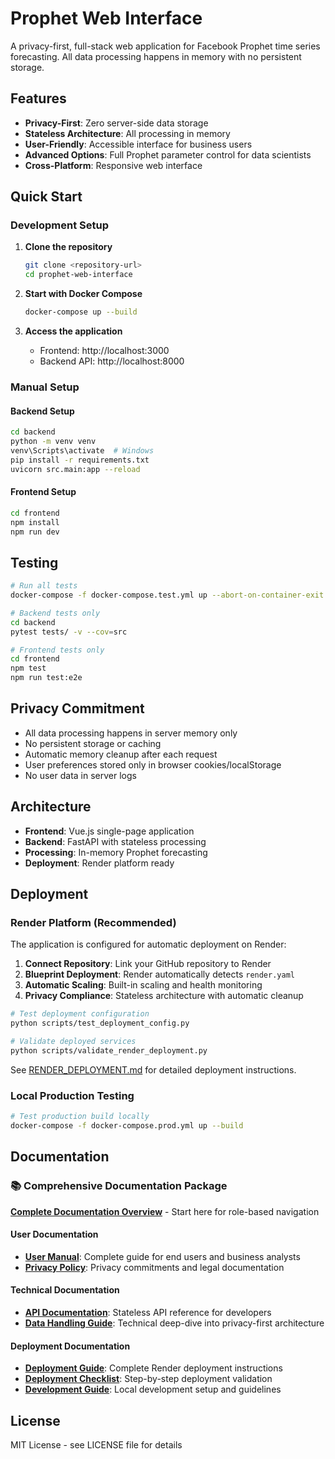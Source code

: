 # Prophet Web Interface

A privacy-first, full-stack web application for Facebook Prophet time series forecasting. All data processing happens in memory with no persistent storage.

## Features

- **Privacy-First**: Zero server-side data storage
- **Stateless Architecture**: All processing in memory
- **User-Friendly**: Accessible interface for business users
- **Advanced Options**: Full Prophet parameter control for data scientists
- **Cross-Platform**: Responsive web interface

## Quick Start

### Development Setup

1. **Clone the repository**
   ```bash
   git clone <repository-url>
   cd prophet-web-interface
   ```

2. **Start with Docker Compose**
   ```bash
   docker-compose up --build
   ```

3. **Access the application**
   - Frontend: http://localhost:3000
   - Backend API: http://localhost:8000

### Manual Setup

#### Backend Setup
```bash
cd backend
python -m venv venv
venv\Scripts\activate  # Windows
pip install -r requirements.txt
uvicorn src.main:app --reload
```

#### Frontend Setup
```bash
cd frontend
npm install
npm run dev
```

## Testing

```bash
# Run all tests
docker-compose -f docker-compose.test.yml up --abort-on-container-exit

# Backend tests only
cd backend
pytest tests/ -v --cov=src

# Frontend tests only
cd frontend
npm test
npm run test:e2e
```

## Privacy Commitment

- All data processing happens in server memory only
- No persistent storage or caching
- Automatic memory cleanup after each request
- User preferences stored only in browser cookies/localStorage
- No user data in server logs

## Architecture

- **Frontend**: Vue.js single-page application
- **Backend**: FastAPI with stateless processing
- **Processing**: In-memory Prophet forecasting
- **Deployment**: Render platform ready

## Deployment

### Render Platform (Recommended)

The application is configured for automatic deployment on Render:

1. **Connect Repository**: Link your GitHub repository to Render
2. **Blueprint Deployment**: Render automatically detects `render.yaml`
3. **Automatic Scaling**: Built-in scaling and health monitoring
4. **Privacy Compliance**: Stateless architecture with automatic cleanup

```bash
# Test deployment configuration
python scripts/test_deployment_config.py

# Validate deployed services
python scripts/validate_render_deployment.py
```

See [RENDER_DEPLOYMENT.md](./RENDER_DEPLOYMENT.md) for detailed deployment instructions.

### Local Production Testing

```bash
# Test production build locally
docker-compose -f docker-compose.prod.yml up --build
```

## Documentation

### 📚 Comprehensive Documentation Package

**[Complete Documentation Overview](./DOCUMENTATION_README.md)** - Start here for role-based navigation

#### User Documentation
- **[User Manual](./USER_MANUAL.md)**: Complete guide for end users and business analysts
- **[Privacy Policy](./PRIVACY_POLICY.md)**: Privacy commitments and legal documentation

#### Technical Documentation  
- **[API Documentation](./API_DOCUMENTATION.md)**: Stateless API reference for developers
- **[Data Handling Guide](./DATA_HANDLING.md)**: Technical deep-dive into privacy-first architecture

#### Deployment Documentation
- **[Deployment Guide](./RENDER_DEPLOYMENT.md)**: Complete Render deployment instructions
- **[Deployment Checklist](./DEPLOYMENT_CHECKLIST.md)**: Step-by-step deployment validation
- **[Development Guide](./DEVELOPMENT.md)**: Local development setup and guidelines

## License

MIT License - see LICENSE file for details